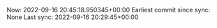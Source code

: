 Now: 2022-09-16 20:45:18.950345+00:00 Earliest commit since sync: None Last sync: 2022-09-16 20:29:45+00:00
